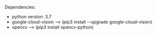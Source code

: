 Dependencies:
- python version: 3.7
- google-cloud-vision --> (pip3 install --upgrade google-cloud-vision)
- opencv --> (pip3 install opencv-python)



